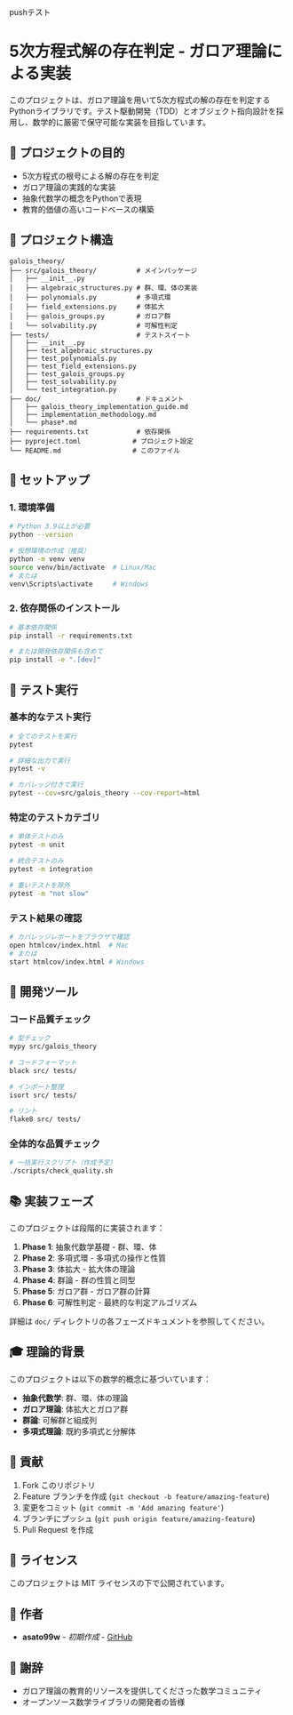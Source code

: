 pushテスト

# 5次方程式解の存在判定 - ガロア理論による実装

このプロジェクトは、ガロア理論を用いて5次方程式の解の存在を判定するPythonライブラリです。テスト駆動開発（TDD）とオブジェクト指向設計を採用し、数学的に厳密で保守可能な実装を目指しています。

## 🎯 プロジェクトの目的

- 5次方程式の根号による解の存在を判定
- ガロア理論の実践的な実装
- 抽象代数学の概念をPythonで表現
- 教育的価値の高いコードベースの構築

## 📁 プロジェクト構造

```
galois_theory/
├── src/galois_theory/          # メインパッケージ
│   ├── __init__.py
│   ├── algebraic_structures.py # 群、環、体の実装
│   ├── polynomials.py          # 多項式環
│   ├── field_extensions.py     # 体拡大
│   ├── galois_groups.py        # ガロア群
│   └── solvability.py          # 可解性判定
├── tests/                      # テストスイート
│   ├── __init__.py
│   ├── test_algebraic_structures.py
│   ├── test_polynomials.py
│   ├── test_field_extensions.py
│   ├── test_galois_groups.py
│   ├── test_solvability.py
│   └── test_integration.py
├── doc/                        # ドキュメント
│   ├── galois_theory_implementation_guide.md
│   ├── implementation_methodology.md
│   └── phase*.md
├── requirements.txt            # 依存関係
├── pyproject.toml             # プロジェクト設定
└── README.md                  # このファイル
```

## 🚀 セットアップ

### 1. 環境準備

```bash
# Python 3.9以上が必要
python --version

# 仮想環境の作成（推奨）
python -m venv venv
source venv/bin/activate  # Linux/Mac
# または
venv\Scripts\activate     # Windows
```

### 2. 依存関係のインストール

```bash
# 基本依存関係
pip install -r requirements.txt

# または開発依存関係も含めて
pip install -e ".[dev]"
```

## 🧪 テスト実行

### 基本的なテスト実行

```bash
# 全てのテストを実行
pytest

# 詳細な出力で実行
pytest -v

# カバレッジ付きで実行
pytest --cov=src/galois_theory --cov-report=html
```

### 特定のテストカテゴリ

```bash
# 単体テストのみ
pytest -m unit

# 統合テストのみ
pytest -m integration

# 重いテストを除外
pytest -m "not slow"
```

### テスト結果の確認

```bash
# カバレッジレポートをブラウザで確認
open htmlcov/index.html  # Mac
# または
start htmlcov/index.html # Windows
```

## 🔧 開発ツール

### コード品質チェック

```bash
# 型チェック
mypy src/galois_theory

# コードフォーマット
black src/ tests/

# インポート整理
isort src/ tests/

# リント
flake8 src/ tests/
```

### 全体的な品質チェック

```bash
# 一括実行スクリプト（作成予定）
./scripts/check_quality.sh
```

## 📚 実装フェーズ

このプロジェクトは段階的に実装されます：

1. **Phase 1**: 抽象代数学基礎 - 群、環、体
2. **Phase 2**: 多項式環 - 多項式の操作と性質
3. **Phase 3**: 体拡大 - 拡大体の理論
4. **Phase 4**: 群論 - 群の性質と同型
5. **Phase 5**: ガロア群 - ガロア群の計算
6. **Phase 6**: 可解性判定 - 最終的な判定アルゴリズム

詳細は `doc/` ディレクトリの各フェーズドキュメントを参照してください。

## 🎓 理論的背景

このプロジェクトは以下の数学的概念に基づいています：

- **抽象代数学**: 群、環、体の理論
- **ガロア理論**: 体拡大とガロア群
- **群論**: 可解群と組成列
- **多項式理論**: 既約多項式と分解体

## 🤝 貢献

1. Fork このリポジトリ
2. Feature ブランチを作成 (`git checkout -b feature/amazing-feature`)
3. 変更をコミット (`git commit -m 'Add amazing feature'`)
4. ブランチにプッシュ (`git push origin feature/amazing-feature`)
5. Pull Request を作成

## 📄 ライセンス

このプロジェクトは MIT ライセンスの下で公開されています。

## 👤 作者

- **asato99w** - *初期作成* - [GitHub](https://github.com/asato99w)

## 🙏 謝辞

- ガロア理論の教育的リソースを提供してくださった数学コミュニティ
- オープンソース数学ライブラリの開発者の皆様